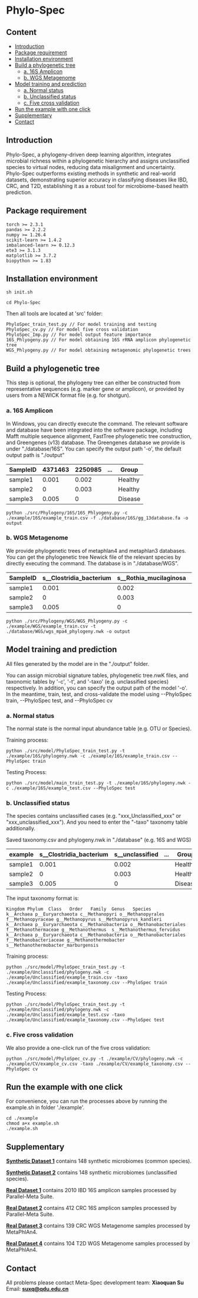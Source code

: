 # Phylo-Spec

## Content

- [Introduction](#introduction)
- [Package requirement](#package-requirement)
- [Installation environment](#installation-environment)
- [Build a phylogenetic tree](#build-a-phylogenetic-tree)
  - [a. 16S Amplicon](#a-16s-amplicon)
  - [b. WGS Metagenome](#b-wgs-metagenome)
- [Model training and prediction](#model-training-and-prediction)
  - [a. Normal status](#a-normal-status)
  - [b. Unclassified status](#b-unclassified-status)
  - [c. Five cross validation](#c-five-cross-validation)
- [Run the example with one click](#run-the-example-with-one-click)
- [Supplementary](#supplementary)
- [Contact](#contact)

## Introduction

Phylo-Spec, a phylogeny-driven deep learning algorithm, integrates microbial richness within a phylogenetic hierarchy and assigns unclassified species to virtual nodes, reducing data misalignment and uncertainty. Phylo-Spec outperforms existing methods in synthetic and real-world datasets, demonstrating superior accuracy in classifying diseases like IBD, CRC, and T2D, establishing it as a robust tool for microbiome-based health prediction.

## Package requirement

```
torch >= 2.3.1
pandas >= 2.2.2
numpy >= 1.26.4
scikit-learn >= 1.4.2
imbalanced-learn >= 0.12.3
ete3 >= 3.1.3
matplotlib >= 3.7.2
biopython >= 1.83
```

## Installation environment

```
sh init.sh
```

```
cd Phylo-Spec
```

Then all tools are located at 'src' folder:

```
PhyloSpec_train_test.py // For model training and testing
PhyloSpec_cv.py // For model five cross validation
PhyloSpec_Imp.py // For model output feature importance
16S_Phlyogeny.py // For model obtaining 16S rRNA amplicon phylogenetic tree
WGS_Phlyogeny.py // For model obtaining metagenomic phylogenetic trees
```

## Build a phylogenetic tree

This step is optional, the phylogeny tree can either be constructed from representative sequences (e.g. marker gene or amplicon), or provided by users from a NEWICK format file (e.g. for shotgun).

### a. 16S Amplicon

In Windows, you can directly execute the command. The relevant software and database have been integrated into the software package, including Mafft multiple sequence alignment, FastTree phylogenetic tree construction, and Greengenes (v13) database. The Greengenes database we provide is under "./database/16S". You can specify the output path '-o', the default output path is "./output"

| SampleID | 4371463 | 2250985 | ...  | Group   |
| -------- | ------- | ------- | :--: | ------- |
| sample1  | 0.001   | 0.002   |      | Healthy |
| sample2  | 0       | 0.003   |      | Healthy |
| sample3  | 0.005   | 0       |      | Disease |

```
python ./src/Phylogeny/16S/16S_Phlyogeny.py -c ./example/16S/example_train.csv -f ./database/16S/gg_13database.fa -o output
```

### b. WGS Metagenome

We provide phylogenetic trees of metaphlan4 and metaphlan3 databases. You can get the phylogenetic tree Newick file of the relevant species by directly executing the command. The database is in "./database/WGS".

| SampleID | s__Clostridia_bacterium | s__Rothia_mucilaginosa | ...  | Group   |
| -------- | ----------------------- | ---------------------- | :--: | ------- |
| sample1  | 0.001                   | 0.002                  |      | Healthy |
| sample2  | 0                       | 0.003                  |      | Healthy |
| sample3  | 0.005                   | 0                      |      | Disease |

```
python ./src/Phylogeny/WGS/WGS_Phlyogeny.py -c ./example/WGS/example_train.csv -t ./database/WGS/wgs_mpa4_phylogeny.nwk -o output
```

## Model training and prediction

All files generated by the model are in the "./output" folder.

You can assign microbial signature tables, phylogenetic tree.nwK files, and taxonomic tables by '-c', '-t', and '-taxo' (e.g. unclassified species) respectively. In addition, you can specify the output path of the model '-o'. In the meantime, train, test, and cross-validate the model using --PhyloSpec train, --PhyloSpec test, and --PhyloSpec cv

### a. Normal status

The normal state is the normal input abundance table (e.g. OTU or Species).

Training process:

```
python ./src/model/PhyloSpec_train_test.py -t ./example/16S/phylogeny.nwk -c ./example/16S/example_train.csv --PhyloSpec train
```

Testing Process:

```
python ./src/model/main_train_test.py -t ./example/16S/phylogeny.nwk -c ./example/16S/example_test.csv --PhyloSpec test
```

### b. Unclassified status

The species contains unclassified cases (e.g. "xxx_Unclassified_xxx" or "xxx_unclassified_xxx"). And you need to enter the "-taxo" taxonomy table additionally.

Saved taxonomy.csv and phylogeny.nwk in "./database" (e.g. 16S and WGS)

| example | s__Clostridia_bacterium | s__unclassified | ...  | Group   |
| ------- | ----------------------- | --------------- | :--: | ------- |
| sample1 | 0.001                   | 0.002           |      | Healthy |
| sample2 | 0                       | 0.003           |      | Healthy |
| sample3 | 0.005                   | 0               |      | Disease |

The input taxonomy format is:

```
Kingdom Phylum  Class   Order   Family  Genus   Species
k__Archaea p__Euryarchaeota c__Methanopyri o__Methanopyrales f__Methanopyraceae g__Methanopyrus s__Methanopyrus_kandleri
k__Archaea p__Euryarchaeota c__Methanobacteria o__Methanobacteriales f__Methanothermaceae g__Methanothermus  s__Methanothermus_fervidus
k__Archaea p__Euryarchaeota c__Methanobacteria o__Methanobacteriales f__Methanobacteriaceae g__Methanothermobacter s__Methanothermobacter_marburgensis
```

Training process:

```
python ./src/model/PhyloSpec_train_test.py -t ./example/Unclassified/phylogeny.nwk -c ./example/Unclassified/example_train.csv -taxo ./example/Unclassified/example_taxonomy.csv --PhyloSpec train
```

Testing Process:

```
python ./src/model/PhyloSpec_train_test.py -t ./example/Unclassified/phylogeny.nwk -c ./example/Unclassified/example_test.csv -taxo ./example/Unclassified/example_taxonomy.csv --PhyloSpec test
```

### c. Five cross validation

We also provide a one-click run of the five cross validation:

```
python ./src/model/PhyloSpec_cv.py -t ./example/CV/phylogeny.nwk -c ./example/CV/example_cv.csv -taxo ./example/CV/example_taxonomy.csv --PhyloSpec cv
```

## Run the example with one click

For convenience, you can run the processes above by running the example.sh in folder './example'.

```
cd ./example
chmod a+x example.sh
./example.sh
```

## Supplementary

[**Synthetic Dataset 1**](https://github.com/qdu-bioinfo/Phylo-Spec/tree/main/data/Synthetic%20Dataset%201) contains 148 synthetic microbiomes (common species).

[**Synthetic Dataset 2**](https://github.com/qdu-bioinfo/Phylo-Spec/tree/main/data/Synthetic%20Dataset%202) contains 148 synthetic microbiomes (unclassified species).

[**Real Dataset 1**](https://github.com/qdu-bioinfo/Phylo-Spec/tree/main/data/Real%20Dateset%2016S_IBD) contains 2010 IBD 16S amplicon samples processed by Parallel-Meta Suite.

[**Real Dataset 2**](https://github.com/qdu-bioinfo/Phylo-Spec/tree/main/data/Real%20Dateset%2016S_CRC) contains 412 CRC 16S amplicon samples processed by Parallel-Meta Suite.

[**Real Dataset 3**](https://github.com/qdu-bioinfo/Phylo-Spec/tree/main/data/Real%20Dateset%20WGS_CRC) contains 139 CRC WGS Metagenome samples processed by MetaPhlAn4.

[**Real Dataset 4**](https://github.com/qdu-bioinfo/Phylo-Spec/tree/main/data/Real%20Dateset%20WGS_T2D) contains 104 T2D WGS Metagenome samples processed by MetaPhlAn4.

## Contact

All problems please contact Meta-Spec development team: **Xiaoquan Su**  Email: [**suxq@qdu.edu.cn**](mailto:suxq@qdu.edu.cn)
